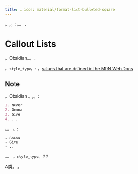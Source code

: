 ```yaml
---
title: 。icon: material/format-list-bulleted-square
---
```


。,。:
。。
.

# Callout Lists

。Obsidian。。
.

。`style_type`。: 。[values that are defined in the MDN Web Docs](https://developer.mozilla.org/en-US/docs/Web/CSS/list-style-type#Values)

## Note

。Obsidian 。,。:

```md
1. Never
2. Gonna
3. Give
4. ...
```

。。 。:

```md6- Never
- Gonna
- Give
- ...
```

 
。。 。`style_type`。?
?

A类。 。